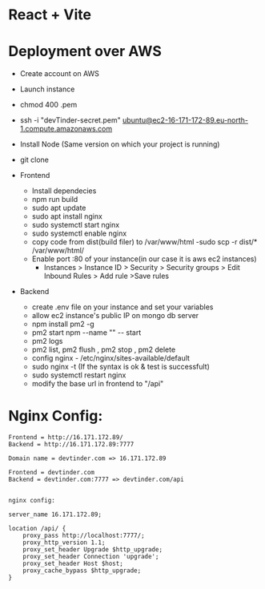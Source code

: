# React + Vite

# Deployment over AWS

- Create account on AWS
- Launch instance
- chmod 400 <secret>.pem
- ssh -i "devTinder-secret.pem" ubuntu@ec2-16-171-172-89.eu-north-1.compute.amazonaws.com
- Install Node (Same version on which your project is running)
- git clone
- Frontend
    - Install dependecies
    - npm run build
    - sudo apt update
    - sudo apt install nginx
    - sudo systemctl start nginx
    - sudo systemctl enable nginx
    - copy code from dist(build filer) to /var/www/html
        -sudo scp -r dist/* /var/www/html/
    - Enable port :80 of your instance(in our case it is aws ec2 instances)
        - Instances > Instance ID > Security > Security groups > Edit Inbound Rules > Add rule >Save rules

- Backend
    - create .env file on your instance and set your variables
    - allow ec2 instance's public IP on mongo db server
    - npm install pm2 -g
    - pm2 start npm --name "<customName>" -- start
    - pm2 logs
    - pm2 list, pm2 flush <name>, pm2 stop <name>, pm2 delete <name>
    - config nginx - /etc/nginx/sites-available/default
    - sudo nginx -t (If the syntax is ok & test is successfult)
    - sudo systemctl restart nginx
    - modify the base url in frontend to "/api"



# Nginx Config:

    Frontend = http://16.171.172.89/
    Backend = http://16.171.172.89:7777

    Domain name = devtinder.com => 16.171.172.89

    Frontend = devtinder.com
    Backend = devtinder.com:7777 => devtinder.com/api


    nginx config: 

    server_name 16.171.172.89;

    location /api/ {
        proxy_pass http://localhost:7777/;
        proxy_http_version 1.1;
        proxy_set_header Upgrade $http_upgrade;
        proxy_set_header Connection 'upgrade';
        proxy_set_header Host $host;
        proxy_cache_bypass $http_upgrade;
    }
